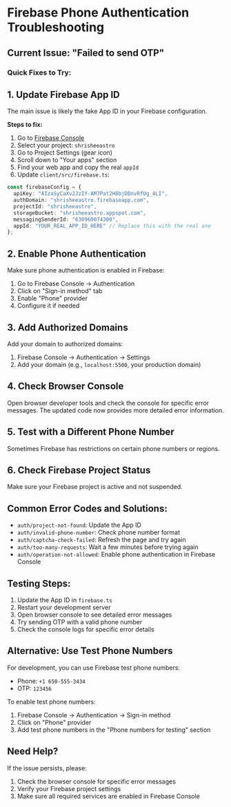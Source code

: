 # Firebase Phone Authentication Troubleshooting

## Current Issue: "Failed to send OTP"

### Quick Fixes to Try:

## 1. Update Firebase App ID

The main issue is likely the fake App ID in your Firebase configuration.

**Steps to fix:**

1. Go to [Firebase Console](https://console.firebase.google.com/)
2. Select your project: `shrisheeastro`
3. Go to Project Settings (gear icon)
4. Scroll down to "Your apps" section
5. Find your web app and copy the real `appId`
6. Update `client/src/firebase.ts`:

```typescript
const firebaseConfig = {
  apiKey: "AIzaSyCaXv2JzIY-AM7Pat2H8bjDDnvRfUg_4LI",
  authDomain: "shrisheeastro.firebaseapp.com",
  projectId: "shrisheeastro",
  storageBucket: "shrisheeastro.appspot.com",
  messagingSenderId: "630960074300",
  appId: "YOUR_REAL_APP_ID_HERE" // Replace this with the real one
};
```

## 2. Enable Phone Authentication

Make sure phone authentication is enabled in Firebase:

1. Go to Firebase Console → Authentication
2. Click on "Sign-in method" tab
3. Enable "Phone" provider
4. Configure it if needed

## 3. Add Authorized Domains

Add your domain to authorized domains:

1. Firebase Console → Authentication → Settings
2. Add your domain (e.g., `localhost:5500`, your production domain)

## 4. Check Browser Console

Open browser developer tools and check the console for specific error messages. The updated code now provides more detailed error information.

## 5. Test with a Different Phone Number

Sometimes Firebase has restrictions on certain phone numbers or regions.

## 6. Check Firebase Project Status

Make sure your Firebase project is active and not suspended.

## Common Error Codes and Solutions:

- `auth/project-not-found`: Update the App ID
- `auth/invalid-phone-number`: Check phone number format
- `auth/captcha-check-failed`: Refresh the page and try again
- `auth/too-many-requests`: Wait a few minutes before trying again
- `auth/operation-not-allowed`: Enable phone authentication in Firebase Console

## Testing Steps:

1. Update the App ID in `firebase.ts`
2. Restart your development server
3. Open browser console to see detailed error messages
4. Try sending OTP with a valid phone number
5. Check the console logs for specific error details

## Alternative: Use Test Phone Numbers

For development, you can use Firebase test phone numbers:
- Phone: `+1 650-555-3434`
- OTP: `123456`

To enable test phone numbers:
1. Firebase Console → Authentication → Sign-in method
2. Click on "Phone" provider
3. Add test phone numbers in the "Phone numbers for testing" section

## Need Help?

If the issue persists, please:
1. Check the browser console for specific error messages
2. Verify your Firebase project settings
3. Make sure all required services are enabled in Firebase Console
